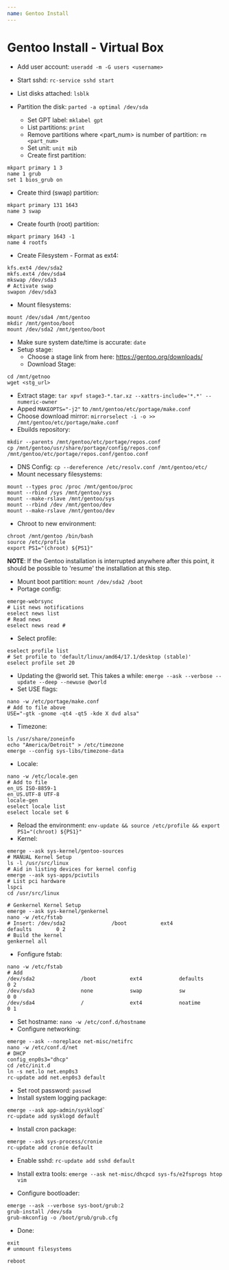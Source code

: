```yaml
---
name: Gentoo Install
---
```


# Gentoo Install - Virtual Box

* Add user account: `useradd -m -G users <username>`
* Start sshd: `rc-service sshd start`

* List disks attached: `lsblk`
* Partition the disk: `parted -a optimal /dev/sda`
  * Set GPT label: `mklabel gpt`
  * List partitions: `print`
  * Remove partitions where <part_num> is number of partition: `rm <part_num>` 
  * Set unit: `unit mib`
  * Create first partition:  
```
mkpart primary 1 3
name 1 grub
set 1 bios_grub on
```
  * Create third (swap) partition:
```
mkpart primary 131 1643
name 3 swap
```
  * Create fourth (root) partition:
```
mkpart primary 1643 -1
name 4 rootfs
``` 
* Create Filesystem - Format as ext4:
```
kfs.ext4 /dev/sda2
mkfs.ext4 /dev/sda4
mkswap /dev/sda3
# Activate swap
swapon /dev/sda3
```
* Mount filesystems:
```
mount /dev/sda4 /mnt/gentoo
mkdir /mnt/gentoo/boot
mount /dev/sda2 /mnt/gentoo/boot
```
* Make sure system date/time is accurate: `date`
* Setup stage:
  * Choose a stage link from here: https://gentoo.org/downloads/
  * Download Stage: 
```
cd /mnt/getnoo
wget <stg_url>
```
  * Extract stage: `tar xpvf stage3-*.tar.xz --xattrs-include='*.*' --numeric-owner`
  * Apped `MAKEOPTS="-j2"` to `/mnt/gentoo/etc/portage/make.conf`
  * Choose download mirror: `mirrorselect -i -o >> /mnt/gentoo/etc/portage/make.conf`
  * Ebuilds repository: 
```
mkdir --parents /mnt/gentoo/etc/portage/repos.conf
cp /mnt/gentoo/usr/share/portage/config/repos.conf /mnt/gentoo/etc/portage/repos.conf/gentoo.conf
```
  * DNS Config: `cp --dereference /etc/resolv.conf /mnt/gentoo/etc/`
  * Mount necessary filesystems:
```
mount --types proc /proc /mnt/gentoo/proc
mount --rbind /sys /mnt/gentoo/sys
mount --make-rslave /mnt/gentoo/sys
mount --rbind /dev /mnt/gentoo/dev
mount --make-rslave /mnt/gentoo/dev
```
  * Chroot to new environment:
```
chroot /mnt/gentoo /bin/bash
source /etc/profile
export PS1="(chroot) ${PS1}"
```
**NOTE**: If the Gentoo installation is interrupted anywhere after this point, it should be possible to 'resume' the installation at this step.
* Mount boot partition: `mount /dev/sda2 /boot`
* Portage config:
```
emerge-webrsync
# List news notifications
eselect news list
# Read news
eselect news read #
```
* Select profile:
```
eselect profile list
# Set profile to 'default/linux/amd64/17.1/desktop (stable)'
eselect profile set 20
```
* Updating the @world set. This takes a while: `emerge --ask --verbose --update --deep --newuse @world`
* Set USE flags: 
```
nano -w /etc/portage/make.conf
# Add to file above
USE="-gtk -gnome -qt4 -qt5 -kde X dvd alsa"
```
* Timezone:
```
ls /usr/share/zoneinfo
echo "America/Detroit" > /etc/timezone
emerge --config sys-libs/timezone-data
```
* Locale:
```
nano -w /etc/locale.gen
# Add to file
en_US ISO-8859-1
en_US.UTF-8 UTF-8
locale-gen
eselect locale list
eselect locale set 6
```
* Reload the environment: `env-update && source /etc/profile && export PS1="(chroot) ${PS1}"`
* Kernel:
```
emerge --ask sys-kernel/gentoo-sources
# MANUAL Kernel Setup
ls -l /usr/src/linux
# Aid in listing devices for kernel config
emerge --ask sys-apps/pciutils
# List pci hardware
lspci
cd /usr/src/linux

# Genkernel Kernel Setup
emerge --ask sys-kernel/genkernel
nano -w /etc/fstab
# Insert: /dev/sda2               /boot           ext4            defaults        0 2
# Build the kernel
genkernel all
```
* Fonfigure fstab:
```
nano -w /etc/fstab
# Add
/dev/sda2               /boot           ext4            defaults        0 2
/dev/sda3               none            swap            sw              0 0
/dev/sda4               /               ext4            noatime         0 1
```
* Set hostname: `nano -w /etc/conf.d/hostname`
* Configure networking:
```
emerge --ask --noreplace net-misc/netifrc
nano -w /etc/conf.d/net
# DHCP
config_enp0s3="dhcp"
cd /etc/init.d 
ln -s net.lo net.enp0s3
rc-update add net.enp0s3 default
```
* Set root password: `passwd`
* Install system logging package: 
```
emerge --ask app-admin/sysklogd`
rc-update add sysklogd default
```
* Install cron package: 
```
emerge --ask sys-process/cronie
rc-update add cronie default
```
* Enable sshd: `rc-update add sshd default`
* Install extra tools: `emerge --ask net-misc/dhcpcd sys-fs/e2fsprogs htop vim`

* Configure bootloader:
```
emerge --ask --verbose sys-boot/grub:2
grub-install /dev/sda
grub-mkconfig -o /boot/grub/grub.cfg
```
* Done: 
```
exit
# unmount filesystems

reboot
```








